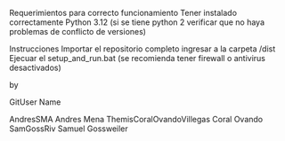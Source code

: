 Requerimientos para correcto funcionamiento
	Tener instalado correctamente Python 3.12 (si se tiene python 2 verificar que no haya problemas de conflicto de versiones)

Instrucciones
	Importar el repositorio completo
	ingresar a la carpeta /dist
	Ejecuar el setup_and_run.bat (se recomienda tener firewall o antivirus desactivados)

by

GitUser				Name

AndresSMA			Andres Mena
ThemisCoralOvandoVillegas	Coral Ovando
SamGossRiv			Samuel Gossweiler